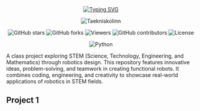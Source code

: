<div align="center">
  <a href="https://git.io/typing-svg">
    <img src="https://readme-typing-svg.demolab.com?font=Fira+Code&size=40&duration=2000&pause=1000&center=true&vCenter=true&width=435&lines=S-T-E-M+%26+Robotics" alt="Typing SVG">
  </a>
</div>

<p align="center">
  <img src="https://img.shields.io/badge/Taekniskolinn-blue?style=for-the-badge&logo=https://encrypted-tbn0.gstatic.com/images?q=tbn:ANd9GcQqTwAaMeKxCyPqZWQFVSrB3ifYAiyyDOn1HQ&s&logoColor=white" alt="Taekniskolinn">
</p>

<p align="center">
  <img src="https://img.shields.io/github/stars/tilkynntu-is/tilkynntu-project?style=social" alt="GitHub stars">
  <img src="https://img.shields.io/github/forks/tilkynntu-is/tilkynntu-project?style=social" alt="GitHub forks">
  <img src="https://img.shields.io/badge/viewers-0-%23000000?style=flat-square&logo=GitHub&logoColor=white" alt="Viewers">
  <img src="https://img.shields.io/github/contributors/tilkynntu-is/tilkynntu-project" alt="GitHub contributors">
  <img src="https://img.shields.io/github/license/tilkynntu-is/tilkynntu-project" alt="License">
</p>

<p align="center">
  <img src="https://img.shields.io/badge/Python-3.9-blue?logo=python&logoColor=white" alt="Python">
</p>



A class project exploring STEM (Science, Technology, Engineering, and Mathematics) through robotics design. This repository features innovative ideas, problem-solving, and teamwork in creating functional robots. It combines coding, engineering, and creativity to showcase real-world applications of robotics in STEM fields.

## Project 1
